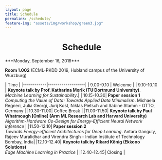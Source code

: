 ```yaml
---
layout: page
title: Schedule
permalink: /schedule/
feature-img: "assets/img/workshop/green3.jpg"
---
```


<h1 style="text-align: center">Schedule</h1>
***Monday, September 16, 2019***  

**Room 1.002** (ECML-PKDD 2019, Hubland campus of the University of Würzburg)


| Time                           |
|------------|-------------------|
| 9.00-9.10  | Welcome           |
| 9.10-10.10 | **Keynote talk by Prof. Katharina Morik (TU Dortmund University)**. <br/>*Machine Learning for Sustainability*.|
| 10.15-10.30| **Paper session 1** <br/> *Computing the Value of Data: Towards Applied Data Minimalism*. Michaela Regneri, Julia Georgi, Jurij Kost, Niklas Pietsch and Sabine Stamm - OTTO, Germany  |
|10.30-11.00| Coffee Break |
|11.00-11.50| **Keynote talk by Paul Whatmough [Online] (Arm ML Research Lab and Harvard University)** <br/> *Algorithm-Hardware Co-Design for Energy-Efficient Neural Network Inference*  |
|11.50-12.10| **Paper session 2** <br/> *Towards Energy-efficient Architectures for Deep Learning*. Antara Ganguly, Rajeev Muralidhar and Virendra Singh - Indian Institute of Technology Bombay, India|
|12.10-12.40| **Keynote talk by Rikard König (Ekkono Solutions)** <br/> *Edge Machine Learning in Practice* |
|12.40-12.45| Closing |
